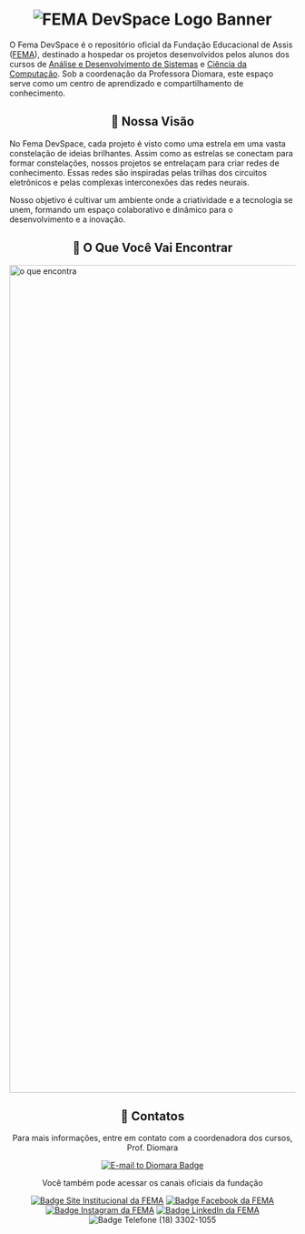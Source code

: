 <h1 align='center'>
  <img src="https://github.com/femadevspace/.github/assets/20692480/ef9ab217-0670-4ddb-8084-72cc2c8e763e" alt="FEMA DevSpace Logo Banner">
</h1>

O Fema DevSpace é o repositório oficial da Fundação Educacional de Assis ([FEMA](https://www.fema.edu.br/)), destinado a hospedar os projetos desenvolvidos pelos alunos dos cursos de [Análise e Desenvolvimento de Sistemas](https://www.fema.edu.br/ensino/graduacao/analise-de-sistemas/) e [Ciência da Computação](https://www.fema.edu.br/ensino/graduacao/ciencia-da-computacao/). Sob a coordenação da Professora Diomara, este espaço serve como um centro de aprendizado e compartilhamento de conhecimento.

<h2 align='center'>🔭 Nossa Visão</h2>

No Fema DevSpace, cada projeto é visto como uma estrela em uma vasta constelação de ideias brilhantes. Assim como as estrelas se conectam para formar constelações, nossos projetos se entrelaçam para criar redes de conhecimento. Essas redes são inspiradas pelas trilhas dos circuitos eletrônicos e pelas complexas interconexões das redes neurais.

Nosso objetivo é cultivar um ambiente onde a criatividade e a tecnologia se unem, formando um espaço colaborativo e dinâmico para o desenvolvimento e a inovação.


<h2 align='center'>🌟 O Que Você Vai Encontrar</h2>

<img width="1455" alt="o que encontra" src="https://github.com/femadevspace/.github/assets/20692480/39739589-99d7-4025-baac-2e28d2a7bbb3">

<h2 align='center'>📡 Contatos</h2>

<p align='center'>Para mais informações, entre em contato com a coordenadora dos cursos, Prof. Diomara</p>

<p align='center'>
<a href="mailto:barrosdiomara@gmail.com"><img src="https://img.shields.io/badge/Coord._Diomara_Barros-144E8C?style=for-the-badge&amp;logo=minutemailer&amp;logoColor=white&amp;link=mailto:barrosdiomara@gmail.com" alt="E-mail to Diomara Badge"></a>
</p>

<p align='center'>Você também pode acessar os canais oficiais da fundação</p>

<p align='center'>
<a href="https://www.fema.edu.br/"><img src="https://img.shields.io/badge/Site_Institucional-144E8C?style=for-the-badge&amp;logo=internetexplorer&amp;logoColor=white&amp;link=https://www.fema.edu.br/" alt="Badge Site Institucional da FEMA"></a>
<a href="https://www.facebook.com/fema.assis"><img src="https://img.shields.io/badge/Facebook-144E8C?style=for-the-badge&amp;logo=facebook&amp;logoColor=white&amp;link=https://www.facebook.com/fema.assis" alt="Badge Facebook da FEMA"></a>
<a href="https://www.instagram.com/fema.assis/"><img src="https://img.shields.io/badge/Instagram-144E8C?style=for-the-badge&amp;logo=instagram&amp;logoColor=white&amp;link=https://www.instagram.com/fema.assis/" alt="Badge Instagram da FEMA"></a>
<a href="https://www.linkedin.com/school/femaassis/"><img src="https://img.shields.io/badge/LinkedIn-144E8C?style=for-the-badge&amp;logo=Linkedin&amp;logoColor=white&amp;link=https://www.linkedin.com/school/femaassis/" alt="Badge LinkedIn da FEMA"></a>
<img src="https://img.shields.io/badge/(18)_3302_1055-144E8C?style=for-the-badge&amp;logo=powervirtualagents&amp;logoColor=white&amp" alt="Badge Telefone (18) 3302-1055">
</p>
